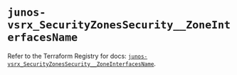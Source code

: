 # `junos-vsrx_SecurityZonesSecurity__ZoneInterfacesName`

Refer to the Terraform Registry for docs: [`junos-vsrx_SecurityZonesSecurity__ZoneInterfacesName`](https://registry.terraform.io/providers/juniper/junos-vsrx/20.32.106/docs/resources/security_zones_security__zone_interfaces_name).
